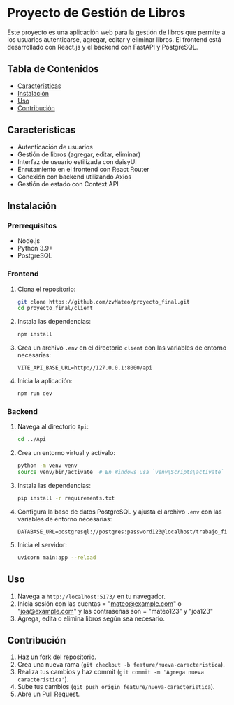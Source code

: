 # Proyecto de Gestión de Libros

Este proyecto es una aplicación web para la gestión de libros que permite a los usuarios autenticarse, agregar, editar y eliminar libros. El frontend está desarrollado con React.js y el backend con FastAPI y PostgreSQL.


## Tabla de Contenidos

- [Características](#características)
- [Instalación](#instalación)
- [Uso](#uso)
- [Contribución](#contribución)

## Características

- Autenticación de usuarios
- Gestión de libros (agregar, editar, eliminar)
- Interfaz de usuario estilizada con daisyUI
- Enrutamiento en el frontend con React Router
- Conexión con backend utilizando Axios
- Gestión de estado con Context API

## Instalación

### Prerrequisitos

- Node.js
- Python 3.9+
- PostgreSQL

### Frontend

1. Clona el repositorio:

    ```bash
    git clone https://github.com/zvMateo/proyecto_final.git
    cd proyecto_final/client
    ```

2. Instala las dependencias:

    ```bash
    npm install
    ```

3. Crea un archivo `.env` en el directorio `client` con las variables de entorno necesarias:

    ```env
    VITE_API_BASE_URL=http://127.0.0.1:8000/api
    ```

4. Inicia la aplicación:

    ```bash
    npm run dev
    ```

### Backend

1. Navega al directorio `Api`:

    ```bash
    cd ../Api
    ```

2. Crea un entorno virtual y actívalo:

    ```bash
    python -m venv venv
    source venv/bin/activate  # En Windows usa `venv\Scripts\activate`
    ```

3. Instala las dependencias:

    ```bash
    pip install -r requirements.txt
    ```

4. Configura la base de datos PostgreSQL y ajusta el archivo `.env` con las variables de entorno necesarias:

    ```env
    DATABASE_URL=postgresql://postgres:password123@localhost/trabajo_final
    ```

5. Inicia el servidor:

    ```bash
    uvicorn main:app --reload
    ```

## Uso

1. Navega a `http://localhost:5173/` en tu navegador.
2. Inicia sesión con las cuentas = "mateo@example.com" o "joa@example.com" y las contraseñas son = "mateo123" y "joa123"
3. Agrega, edita o elimina libros según sea necesario.

## Contribución

1. Haz un fork del repositorio.
2. Crea una nueva rama (`git checkout -b feature/nueva-caracteristica`).
3. Realiza tus cambios y haz commit (`git commit -m 'Agrega nueva característica'`).
4. Sube tus cambios (`git push origin feature/nueva-caracteristica`).
5. Abre un Pull Request.
